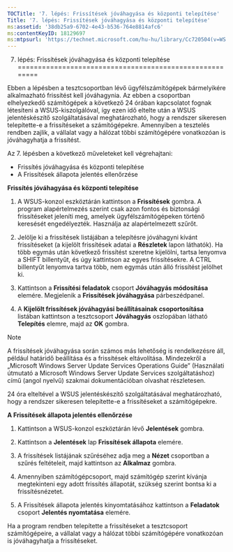 ```yaml
---
TOCTitle: '7. lépés: Frissítések jóváhagyása és központi telepítése'
Title: '7. lépés: Frissítések jóváhagyása és központi telepítése'
ms:assetid: '38db25a9-6702-4e43-b536-764e8814afc6'
ms:contentKeyID: 18129697
ms:mtpsurl: 'https://technet.microsoft.com/hu-hu/library/Cc720504(v=WS.10)'
---
```


7. lépés: Frissítések jóváhagyása és központi telepítése
========================================================

Ebben a lépésben a tesztcsoportban lévő ügyfélszámítógépek bármelyikére alkalmazható frissítést kell jóváhagynia. Az ebben a csoportban elhelyezkedő számítógépek a következő 24 órában kapcsolatot fognak létesíteni a WSUS-kiszolgálóval, így ezen idő eltelte után a WSUS jelentéskészítő szolgáltatásával meghatározható, hogy a rendszer sikeresen telepítette-e a frissítéseket a számítógépekre. Amennyiben a tesztelés rendben zajlik, a vállalat vagy a hálózat többi számítógépére vonatkozóan is jóváhagyhatja a frissítést.

Az 7. lépésben a következő műveleteket kell végrehajtani:

-   Frissítés jóváhagyása és központi telepítése
-   A Frissítések állapota jelentés ellenőrzése

**Frissítés jóváhagyása és központi telepítése**
1.  A WSUS-konzol eszköztárán kattintson a **Frissítések** gombra. A program alapértelmezés szerint csak azon fontos és biztonsági frissítéseket jeleníti meg, amelyek ügyfélszámítógépeken történő keresését engedélyezték. Használja az alapértelmezett szűrőt.

2.  Jelölje ki a frissítések listájában a telepítésre jóváhagyni kívánt frissítéseket (a kijelölt frissítések adatai a **Részletek** lapon láthatók). Ha több egymás után következő frissítést szeretne kijelölni, tartsa lenyomva a SHIFT billentyűt, és úgy kattintson az egyes frissítésekre. A CTRL billentyűt lenyomva tartva több, nem egymás után álló frissítést jelölhet ki.

3.  Kattintson a **Frissítési feladatok** csoport **Jóváhagyás módosítása** elemére. Megjelenik a **Frissítések jóváhagyása** párbeszédpanel.

4.  A **Kijelölt frissítések jóváhagyási beállításainak csoportosítása** listában kattintson a tesztcsoport **Jóváhagyás** oszlopában látható **Telepítés** elemre, majd az **OK** gombra.

> [!NOTE]  
> A frissítések jóváhagyása során számos más lehetőség is rendelkezésre áll, például határidő beállítása és a frissítések eltávolítása. Mindezekről a „Microsoft Windows Server Update Services Operations Guide” (Használati útmutató a Microsoft Windows Server Update Services szolgáltatáshoz) című (angol nyelvű) szakmai dokumentációban olvashat részletesen. 

24 óra elteltével a WSUS jelentéskészítő szolgáltatásával meghatározható, hogy a rendszer sikeresen telepítette-e a frissítéseket a számítógépekre.

**A Frissítések állapota jelentés ellenőrzése**
1.  Kattintson a WSUS-konzol eszköztárán lévő **Jelentések** gombra.

2.  Kattintson a **Jelentések** lap **Frissítések állapota** elemére.

3.  A frissítések listájának szűréséhez adja meg a **Nézet** csoportban a szűrés feltételeit, majd kattintson az **Alkalmaz** gombra.

4.  Amennyiben számítógépcsoport, majd számítógép szerint kívánja megtekinteni egy adott frissítés állapotát, szükség szerint bontsa ki a frissítésnézetet.

5.  A Frissítések állapota jelentés kinyomtatásához kattintson a **Feladatok** csoport **Jelentés nyomtatása** elemére.

Ha a program rendben telepítette a frissítéseket a tesztcsoport számítógépeire, a vállalat vagy a hálózat többi számítógépére vonatkozóan is jóváhagyhatja a frissítéseket.
